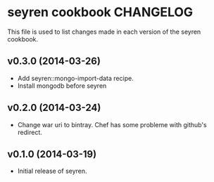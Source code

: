 # seyren cookbook CHANGELOG
This file is used to list changes made in each version of the seyren cookbook.

## v0.3.0 (2014-03-26)
- Add seyren::mongo-import-data recipe.
- Install mongodb before seyren

## v0.2.0 (2014-03-24)
- Change war uri to bintray. Chef has some probleme with github's redirect.

## v0.1.0 (2014-03-19)
- Initial release of seyren.
